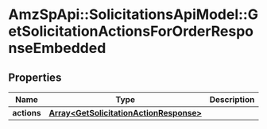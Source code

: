 # AmzSpApi::SolicitationsApiModel::GetSolicitationActionsForOrderResponseEmbedded

## Properties
Name | Type | Description | Notes
------------ | ------------- | ------------- | -------------
**actions** | [**Array&lt;GetSolicitationActionResponse&gt;**](GetSolicitationActionResponse.md) |  | 



